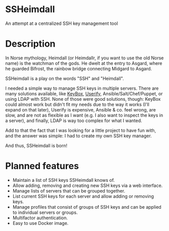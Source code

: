 # SSHeimdall
An attempt at a centralized SSH key management tool


# Description

In Norse mythology, Heimdall (or Heimdallr, if you want to use the old Norse name) is the watchman of the gods. He dwelt at the entry to Asgard, where he guarded Bifrost, the rainbow bridge connecting Midgard to Asgard.

SSHeimdall is a play on the words "SSH" and "Heimdall".

I needed a simple way to manage SSH keys in multiple servers. There are many solutions available, like [KeyBox](http://sshkeybox.com/), [Userify](https://userify.com/), Ansible/Salt/Chef/Puppet, or using LDAP with SSH. None of those were good solutions, though: KeyBox could almost work but didn't fit my needs due to the way it works (I'll expand on that later), Userify is expensive, Ansible & co. feel wrong, are slow, and are not as flexible as I want (e.g. I also want to inspect the keys in a server), and finally, LDAP is way too complex for what I wanted.

Add to that the fact that I was looking for a little project to have fun with, and the answer was simple: I had to create my own SSH key manager.

And thus, SSHeimdall is born!


# Planned features

* Maintain a list of SSH keys SSHeimdall knows of.
* Allow adding, removing and creating new SSH keys via a web interface.
* Manage lists of servers that can be grouped together.
* List current SSH keys for each server and allow adding or removing keys.
* Manage profiles that consist of groups of SSH keys and can be applied to individual servers or groups.
* Multifactor authentication.
* Easy to use Docker image.
